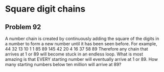 #  Square digit chains
## Problem 92



A number chain is created by continuously adding the square of the digits in a number to form a new number until it has been seen before.
For example,
44  32  13  10 1 1
85 89  145  42  20  4  16  37  58 89
Therefore any chain that arrives at 1 or 89 will become stuck in an endless loop. What is most amazing is that EVERY starting number will eventually arrive at 1 or 89.
How many starting numbers below ten million will arrive at 89?




